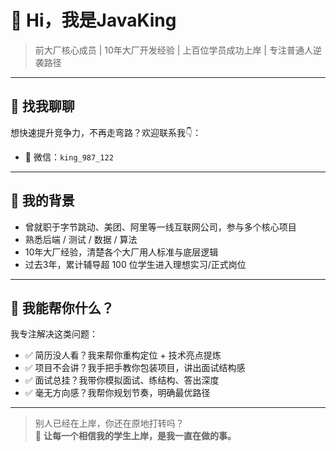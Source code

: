 # 👋 Hi，我是JavaKing

> 前大厂核心成员 | 10年大厂开发经验 | 上百位学员成功上岸 | 专注普通人逆袭路径

---

## 📮 找我聊聊

想快速提升竞争力，不再走弯路？欢迎联系我👇：

- 📮 微信：`king_987_122`

---

## 💼 我的背景

- 曾就职于字节跳动、美团、阿里等一线互联网公司，参与多个核心项目
- 熟悉后端 / 测试 / 数据 / 算法
- 10年大厂经验，清楚各个大厂用人标准与底层逻辑
- 过去3年，累计辅导超 100 位学生进入理想实习/正式岗位

---

## 🚀 我能帮你什么？

我专注解决这类问题：

- ✅ 简历没人看？我来帮你重构定位 + 技术亮点提炼
- ✅ 项目不会讲？我手把手教你包装项目，讲出面试结构感
- ✅ 面试总挂？我带你模拟面试、练结构、答出深度
- ✅ 毫无方向感？我帮你规划节奏，明确最优路径

---

> 别人已经在上岸，你还在原地打转吗？  
> 📌 **让每一个相信我的学生上岸，是我一直在做的事。**
